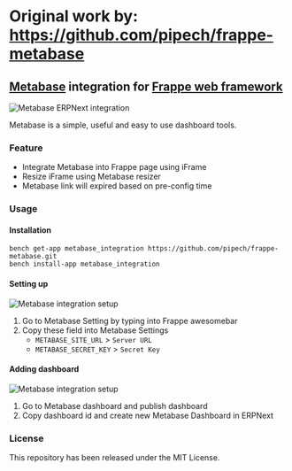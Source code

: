 # Original work by: https://github.com/pipech/frappe-metabase

## [Metabase](https://github.com/metabase/metabase) integration for [Frappe web framework](https://github.com/frappe/frappe)

![Metabase ERPNext integration](readme_assets/metabase_frappe-min.gif)

Metabase is a simple, useful and easy to use dashboard tools.

### Feature

 - Integrate Metabase into Frappe page using iFrame
 - Resize iFrame using Metabase resizer
 - Metabase link will expired based on pre-config time

### Usage

#### Installation

    bench get-app metabase_integration https://github.com/pipech/frappe-metabase.git
    bench install-app metabase_integration

#### Setting up

![Metabase integration setup](readme_assets/get_metabase_info-min.gif)

1. Go to Metabase Setting by typing into Frappe awesomebar
1. Copy these field into Metabase Settings
   - `METABASE_SITE_URL` > `Server URL`
   - `METABASE_SECRET_KEY` > `Secret Key`

#### Adding dashboard

![Metabase integration setup](readme_assets/adding_metabase_dashboard-min.gif)

1. Go to Metabase dashboard and publish dashboard
2. Copy dashboard id and create new Metabase Dashboard in ERPNext

### License

This repository has been released under the MIT License.
